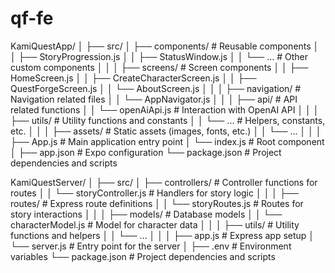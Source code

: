 # qf-fe

KamiQuestApp/
│
├── src/
│   ├── components/                  # Reusable components
│   │   ├── StoryProgression.js
│   │   ├── StatusWindow.js
│   │   └── ...                      # Other custom components
│   │
│   ├── screens/                     # Screen components
│   │   ├── HomeScreen.js
│   │   ├── CreateCharacterScreen.js
│   │   ├── QuestForgeScreen.js
│   │   └── AboutScreen.js
│   │
│   ├── navigation/                  # Navigation related files
│   │   └── AppNavigator.js
│   │
│   ├── api/                         # API related functions
│   │   └── openAiApi.js             # Interaction with OpenAI API
│   │
│   ├── utils/                       # Utility functions and constants
│   │   └── ...                      # Helpers, constants, etc.
│   │
│   ├── assets/                      # Static assets (images, fonts, etc.)
│   │   └── ...
│   │
│   ├── App.js                       # Main application entry point
│   └── index.js                     # Root component
│
├── app.json                         # Expo configuration
└── package.json                     # Project dependencies and scripts


KamiQuestServer/
│
├── src/
│   ├── controllers/                 # Controller functions for routes
│   │   └── storyController.js       # Handlers for story logic
│   │
│   ├── routes/                      # Express route definitions
│   │   └── storyRoutes.js           # Routes for story interactions
│   │
│   ├── models/                      # Database models
│   │   └── characterModel.js        # Model for character data
│   │
│   ├── utils/                       # Utility functions and helpers
│   │   └── ...
│   │
│   ├── app.js                       # Express app setup
│   └── server.js                    # Entry point for the server
│
├── .env                             # Environment variables
└── package.json                     # Project dependencies and scripts
